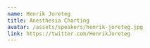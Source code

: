 ```yaml
---
name: Henrik Joreteg
title: Anesthesia Charting
avatar: /assets/speakers/henrik-joreteg.jpg
link: https://twitter.com/HenrikJoreteg
---
```


